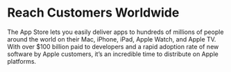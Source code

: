<!-- TITLE: Ios Distribute -->
<!-- SUBTITLE: Distribute -->

# Reach Customers Worldwide
The App Store lets you easily deliver apps to hundreds of millions of people around the world on their Mac, iPhone, iPad, Apple Watch, and Apple TV. With over $100 billion paid to developers and a rapid adoption rate of new software by Apple customers, it’s an incredible time to distribute on Apple platforms.